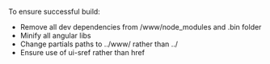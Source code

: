 To ensure successful build:

* Remove all dev dependencies from /www/node_modules and .bin folder
* Minify all angular libs
* Change partials paths to ../www/ rather than ../
* Ensure use of ui-sref rather than href
